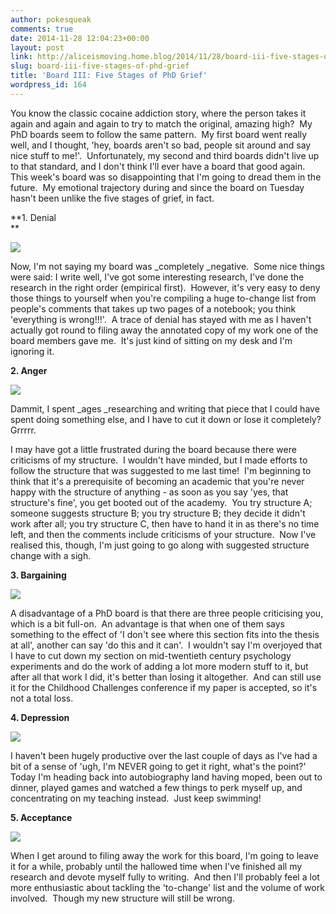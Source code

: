 ```yaml
---
author: pokesqueak
comments: true
date: 2014-11-28 12:04:23+00:00
layout: post
link: http://aliceismoving.home.blog/2014/11/28/board-iii-five-stages-of-phd-grief/
slug: board-iii-five-stages-of-phd-grief
title: 'Board III: Five Stages of PhD Grief'
wordpress_id: 164
---
```


You know the classic cocaine addiction story, where the person takes it again and again and again to try to match the original, amazing high?  My PhD boards seem to follow the same pattern.  My first board went really well, and I thought, 'hey, boards aren't so bad, people sit around and say nice stuff to me!'.  Unfortunately, my second and third boards didn't live up to that standard, and I don't think I'll ever have a board that good again.  This week's board was so disappointing that I'm going to dread them in the future.  My emotional trajectory during and since the board on Tuesday hasn't been unlike the five stages of grief, in fact.




**1. Denial  
**




**![](https://66.media.tumblr.com/d7a3ae5506817d1ef60dabde37150fe9/tumblr_inline_nfqyovjx8A1s70b7a.png)**




Now, I'm not saying my board was _completely _negative.  Some nice things were said: I write well, I've got some interesting research, I've done the research in the right order (empirical first).  However, it's very easy to deny those things to yourself when you're compiling a huge to-change list from people's comments that takes up two pages of a notebook; you think 'everything is wrong!!!'.  A trace of denial has stayed with me as I haven't actually got round to filing away the annotated copy of my work one of the board members gave me.  It's just kind of sitting on my desk and I'm ignoring it.




**2. Anger**




![](https://66.media.tumblr.com/d6abca0354ad7facda17428b8702e883/tumblr_inline_nfqz1zHVeg1s70b7a.jpg)




Dammit, I spent _ages _researching and writing that piece that I could have spent doing something else, and I have to cut it down or lose it completely?  Grrrrr.




I may have got a little frustrated during the board because there were criticisms of my structure.  I wouldn't have minded, but I made efforts to follow the structure that was suggested to me last time!  I'm beginning to think that it's a prerequisite of becoming an academic that you're never happy with the structure of anything - as soon as you say 'yes, that structure's fine', you get booted out of the academy.  You try structure A; someone suggests structure B; you try structure B; they decide it didn't work after all; you try structure C, then have to hand it in as there's no time left, and then the comments include criticisms of your structure.  Now I've realised this, though, I'm just going to go along with suggested structure change with a sigh.




**3. Bargaining**




![](https://66.media.tumblr.com/501ea121c1603fd7b89acffa7f5b4738/tumblr_inline_nfqzfd47zp1s70b7a.jpg)




A disadvantage of a PhD board is that there are three people criticising you, which is a bit full-on.  An advantage is that when one of them says something to the effect of 'I don't see where this section fits into the thesis at all', another can say 'do this and it can'.  I wouldn't say I'm overjoyed that I have to cut down my section on mid-twentieth century psychology experiments and do the work of adding a lot more modern stuff to it, but after all that work I did, it's better than losing it altogether.  And can still use it for the Childhood Challenges conference if my paper is accepted, so it's not a total loss.




**4. Depression**




![](https://66.media.tumblr.com/8dd4b8be77654ad15364968af7119a28/tumblr_inline_nfqzs0RMJl1s70b7a.jpg)




I haven't been hugely productive over the last couple of days as I've had a bit of a sense of 'ugh, I'm NEVER going to get it right, what's the point?'  Today I'm heading back into autobiography land having moped, been out to dinner, played games and watched a few things to perk myself up, and concentrating on my teaching instead.  Just keep swimming!




**5. Acceptance**




![](https://66.media.tumblr.com/d5a69b382d0806db2d54cb3cb4e45cfb/tumblr_inline_nfqzzukAFN1s70b7a.jpg)




When I get around to filing away the work for this board, I'm going to leave it for a while, probably until the hallowed time when I've finished all my research and devote myself fully to writing.  And then I'll probably feel a lot more enthusiastic about tackling the 'to-change' list and the volume of work involved.  Though my new structure will still be wrong.
